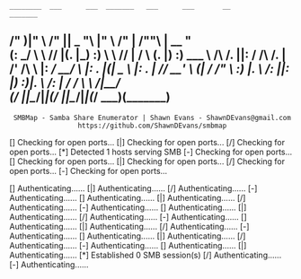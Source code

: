 
    ________  ___      ___  _______   ___      ___       __         _______
   /"       )|"  \    /"  ||   _  "\ |"  \    /"  |     /""\       |   __ "\
  (:   \___/  \   \  //   |(. |_)  :) \   \  //   |    /    \      (. |__) :)
   \___  \    /\  \/.    ||:     \/   /\   \/.    |   /' /\  \     |:  ____/
    __/  \   |: \.        |(|  _  \  |: \.        |  //  __'  \    (|  /
   /" \   :) |.  \    /:  ||: |_)  :)|.  \    /:  | /   /  \   \  /|__/ \
  (_______/  |___|\__/|___|(_______/ |___|\__/|___|(___/    \___)(_______)
 -----------------------------------------------------------------------------
     SMBMap - Samba Share Enumerator | Shawn Evans - ShawnDEvans@gmail.com
                     https://github.com/ShawnDEvans/smbmap

[\] Checking for open ports...[|] Checking for open ports...[/] Checking for open ports...[*] Detected 1 hosts serving SMB
[-] Checking for open ports...[\] Checking for open ports...[|] Checking for open ports...[/] Checking for open ports...[-] Checking for open ports...                                                                [\] Authenticating......[|] Authenticating......[/] Authenticating......[-] Authenticating......[\] Authenticating......[|] Authenticating......[/] Authenticating......[-] Authenticating......[\] Authenticating......[|] Authenticating......[/] Authenticating......[-] Authenticating......[\] Authenticating......[|] Authenticating......[/] Authenticating......[-] Authenticating......[\] Authenticating......[|] Authenticating......[/] Authenticating......[-] Authenticating......[\] Authenticating......[|] Authenticating......[*] Established 0 SMB session(s)
[/] Authenticating......[-] Authenticating......
